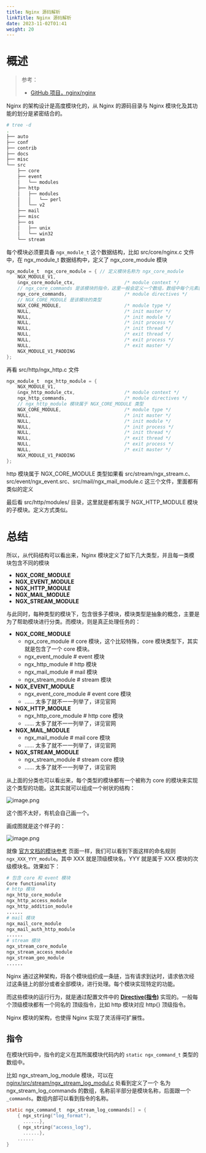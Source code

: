 ```yaml
---
title: Nginx 源码解析
linkTitle: Nginx 源码解析
date: 2023-11-02T01:41
weight: 20
---
```


# 概述

> 参考：
> 
> - [GitHub 项目，nginx/nginx](https://github.com/nginx/nginx)

Nginx 的架构设计是高度模块化的，从 Nginx 的源码目录与 Nginx 模块化及其功能的划分是紧密结合的。

```bash
# tree -d
.
├── auto
├── conf
├── contrib
├── docs
├── misc
└── src
    ├── core
    ├── event
    │   └── modules
    ├── http
    │   ├── modules
    │   │   └── perl
    │   └── v2
    ├── mail
    ├── misc
    ├── os
    │   ├── unix
    │   └── win32
    └── stream
```

每个模块必须要具备 `ngx_module_t` 这个数据结构，比如 src/core/nginx.c 文件中，在 ngx_module_t 数据结构中，定义了 ngx_core_module 模块

```c
ngx_module_t  ngx_core_module = { // 定义模块名称为 ngx_core_module
    NGX_MODULE_V1,
    &ngx_core_module_ctx,                  /* module context */
    // ngx_core_commands 是该模块的指令，这里一般会定义一个数组，数组中每个元素就是一个指令
    ngx_core_commands,                     /* module directives */
    // NGX_CORE_MODULE 是该模块的类型
    NGX_CORE_MODULE,                       /* module type */
    NULL,                                  /* init master */
    NULL,                                  /* init module */
    NULL,                                  /* init process */
    NULL,                                  /* init thread */
    NULL,                                  /* exit thread */
    NULL,                                  /* exit process */
    NULL,                                  /* exit master */
    NGX_MODULE_V1_PADDING
};
```

再看 src/http/ngx_http.c 文件

```c
ngx_module_t  ngx_http_module = {
    NGX_MODULE_V1,
    &ngx_http_module_ctx,                  /* module context */
    ngx_http_commands,                     /* module directives */
    // ngx_http_module 模块属于 NGX_CORE_MODULE 类型
    NGX_CORE_MODULE,                       /* module type */
    NULL,                                  /* init master */
    NULL,                                  /* init module */
    NULL,                                  /* init process */
    NULL,                                  /* init thread */
    NULL,                                  /* exit thread */
    NULL,                                  /* exit process */
    NULL,                                  /* exit master */
    NGX_MODULE_V1_PADDING
};
```

http 模块属于 NGX_CORE_MODULE 类型如果看 src/stream/ngx_stream.c、src/event/ngx_event.src、src/mail/ngx_mail_module.c 这三个文件，里面都有类似的定义

最后看 src/http/modules/ 目录，这里就是都有属于 NGX_HTTP_MODULE 模块的子模块。定义方式类似。

# 总结

所以，从代码结构可以看出来，Nginx 模块定义了如下几大类型，并且每一类模块包含不同的模块

- **NGX_CORE_MODULE**
- **NGX_EVENT_MODULE**
- **NGX_HTTP_MODULE**
- **NGX_MAIL_MODULE**
- **NGX_STREAM_MODULE**

与此同时，每种类型的模块下，包含很多子模块，模块类型是抽象的概念，主要是为了帮助模块进行分类。而模块，则是真正处理任务的：

- **NGX_CORE_MODULE**
  - ngx_core_module # core 模块，这个比较特殊，core 模块类型下，其实就是包含了一个 core 模块。
  - ngx_event_module # event 模块
  - ngx_http_module # http 模块
  - ngx_mail_module # mail 模块
  - ngx_stream_module # stream 模块
- **NGX_EVENT_MODULE**
  - ngx_event_core_module # event core 模块
  - ...... 太多了就不一一列举了，详见官网
- **NGX_HTTP_MODULE**
  - ngx_http_core_module # http core 模块
  - ...... 太多了就不一一列举了，详见官网
- **NGX_MAIL_MODULE**
  - ngx_mail_module # mail core 模块
  - ...... 太多了就不一一列举了，详见官网
- **NGX_STREAM_MODULE**
  - ngx_stream_module # stream core 模块
  - ...... 太多了就不一一列举了，详见官网

从上面的分类也可以看出来，每个类型的模块都有一个被称为 core 的模块来实现这个类型的功能。这其实就可以组成一个树状的结构：

![image.png](https://notes-learning.oss-cn-beijing.aliyuncs.com/eygybr/1619798135171-e81a3491-2566-4f50-ab0f-4b0868a5670e.png)

这个图不太好，有机会自己画一个。

画成图就是这个样子的：

![image.png](https://notes-learning.oss-cn-beijing.aliyuncs.com/eygybr/1619768579247-4047676f-2ece-4b9c-bed2-7d53d7f32ae4.png)

就像 [官方文档的模块参考](http://nginx.org/en/docs/) 页面一样，我们可以看到下面这样的命名规则 `ngx_XXX_YYY_module`。其中 XXX 就是顶级模块名，YYY 就是属于 XXX 模块的次级模块名。效果如下：

```bash
# 包含 core 和 event 模块
Core functionality
# http 模块
ngx_http_core_module
ngx_http_access_module
ngx_http_addition_module
......
# mail 模块
ngx_mail_core_module
ngx_mail_auth_http_module
......
# stream 模块
ngx_stream_core_module
ngx_stream_access_module
ngx_stream_geo_module
......
```

Nginx 通过这种架构，将各个模块组织成一条链，当有请求到达时，请求依次经过这条链上的部分或者全部模块，进行处理。每个模块实现特定的功能。

而这些模块的运行行为，就是通过配置文件中的 [**Directive(指令)**](/docs/Web/Nginx/Nginx%20配置详解/Nginx%20配置详解.md) 实现的。一般每个顶级模块都有一个同名的 顶级指令，比如 http 模块对应 http{} 顶级指令。

Nginx 模块的架构，也使得 Nginx 实现了灵活得可扩展性。

## 指令

在模块代码中，指令的定义在其所属模块代码内的 `static ngx_command_t` 类型的数组中。

比如  ngx_stream_log_module 模块，可以在 [nginx/src/stream/ngx_stream_log_modul.c](https://github.com/nginx/nginx/blob/stable-1.26/src/stream/ngx_stream_log_module.c#L145) 处看到定义了一个 名为 ngx_stream_log_commands 的数组，名称前半部分是模块名称，后面跟一个 `_commands`。数组内部可以看到指令的名称。

```c
static ngx_command_t  ngx_stream_log_commands[] = {
    { ngx_string("log_format"),
      ......},
    { ngx_string("access_log"),
      ......},
    ......
}
```

